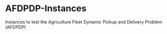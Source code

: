 # AFDPDP-Instances
Instances to test the Agriculture Fleet Dynamic Pickup and Delivery Problem (AFDPDP)
